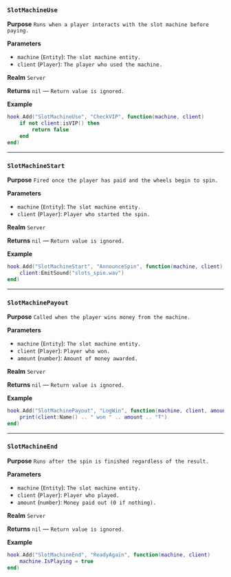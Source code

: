 ### `SlotMachineUse`

**Purpose**
`Runs when a player interacts with the slot machine before paying.`

**Parameters**

* `machine` (`Entity`): `The slot machine entity.`
* `client` (`Player`): `The player who used the machine.`

**Realm**
`Server`

**Returns**
`nil` — `Return value is ignored.`

**Example**

```lua
hook.Add("SlotMachineUse", "CheckVIP", function(machine, client)
    if not client:isVIP() then
        return false
    end
end)
```

---

### `SlotMachineStart`

**Purpose**
`Fired once the player has paid and the wheels begin to spin.`

**Parameters**

* `machine` (`Entity`): `The slot machine entity.`
* `client` (`Player`): `Player who started the spin.`

**Realm**
`Server`

**Returns**
`nil` — `Return value is ignored.`

**Example**

```lua
hook.Add("SlotMachineStart", "AnnounceSpin", function(machine, client)
    client:EmitSound("slots_spin.wav")
end)
```

---

### `SlotMachinePayout`

**Purpose**
`Called when the player wins money from the machine.`

**Parameters**

* `machine` (`Entity`): `The slot machine entity.`
* `client` (`Player`): `Player who won.`
* `amount` (`number`): `Amount of money awarded.`

**Realm**
`Server`

**Returns**
`nil` — `Return value is ignored.`

**Example**

```lua
hook.Add("SlotMachinePayout", "LogWin", function(machine, client, amount)
    print(client:Name() .. " won " .. amount .. "T")
end)
```

---

### `SlotMachineEnd`

**Purpose**
`Runs after the spin is finished regardless of the result.`

**Parameters**

* `machine` (`Entity`): `The slot machine entity.`
* `client` (`Player`): `Player who played.`
* `amount` (`number`): `Money paid out (0 if nothing).`

**Realm**
`Server`

**Returns**
`nil` — `Return value is ignored.`

**Example**

```lua
hook.Add("SlotMachineEnd", "ReadyAgain", function(machine, client)
    machine.IsPlaying = true
end)
```
